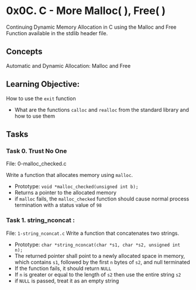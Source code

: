 # 0x0C. C - More Malloc( ), Free( )

Continuing Dynamic Memory Allocation in C using the Malloc and Free Function available in the stdlib header file.

## Concepts
Automatic and Dynamic Allocation: Malloc and Free

## Learning Objective:

   How to use the  `exit`  function
-   What are the functions  `calloc`  and  `realloc`  from the standard library and how to use them


## Tasks
### Task 0. Trust No One 

File: 0-malloc_checked.c

Write a function that allocates memory using  `malloc`.

-   Prototype:  `void *malloc_checked(unsigned int b);`
-   Returns a pointer to the allocated memory
-   if  `malloc`  fails, the  `malloc_checked`  function should cause normal process termination with a status value of  `98`

### Task 1. string_nconcat :
File:  `1-string_nconcat.c`
Write a function that concatenates two strings.

-   Prototype:  `char *string_nconcat(char *s1, char *s2, unsigned int n);`
-   The returned pointer shall point to a newly allocated space in memory, which contains  `s1`, followed by the first  `n`  bytes of  `s2`, and null terminated
-   If the function fails, it should return  `NULL`
-   If  `n`  is greater or equal to the length of  `s2`  then use the entire string  `s2`
-   if  `NULL`  is passed, treat it as an empty string

